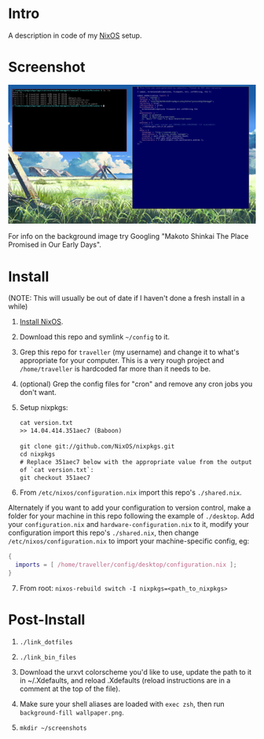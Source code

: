 # Intro

A description in code of my [NixOS](http://nixos.org/) setup.

# Screenshot

![screenshot](https://raw.githubusercontent.com/seagreen/ianix/master/screenshot.png)

For info on the background image try Googling "Makoto Shinkai The Place Promised in Our Early Days".

# Install

(NOTE: This will usually be out of date if I haven't done a fresh install in a while)

1. [Install NixOS](http://nixos.org/nixos/manual/#sec-installation).

2. Download this repo and symlink `~/config` to it.

3. Grep this repo for `traveller` (my username) and change it to what's appropriate for your computer. This is a very rough project and `/home/traveller` is hardcoded far more than it needs to be.

4. (optional) Grep the config files for "cron" and remove any cron jobs you don't want.

5. Setup nixpkgs:

    ```
    cat version.txt
    >> 14.04.414.351aec7 (Baboon)

    git clone git://github.com/NixOS/nixpkgs.git
    cd nixpkgs
    # Replace 351aec7 below with the appropriate value from the output of `cat version.txt`:
    git checkout 351aec7
    ```

6. From `/etc/nixos/configuration.nix` import this repo's `./shared.nix`.

Alternately if you want to add your configuration to version control, make a folder for your machine in this repo following the example of `./desktop`. Add your `configuration.nix` and `hardware-configuration.nix` to it, modify your configuration import this repo's `./shared.nix`, then change `/etc/nixos/configuration.nix` to import your machine-specific config, eg:
```nix
{
  imports = [ /home/traveller/config/desktop/configuration.nix ];
}
```

7. From root: `nixos-rebuild switch -I nixpkgs=<path_to_nixpkgs>`

# Post-Install

1. `./link_dotfiles`

2. `./link_bin_files`

3. Download the urxvt colorscheme you'd like to use, update the path to it in ~/.Xdefaults, and reload .Xdefaults (reload instructions are in a comment at the top of the file).

4. Make sure your shell aliases are loaded with `exec zsh`, then run `background-fill wallpaper.png`.

5. `mkdir ~/screenshots`
